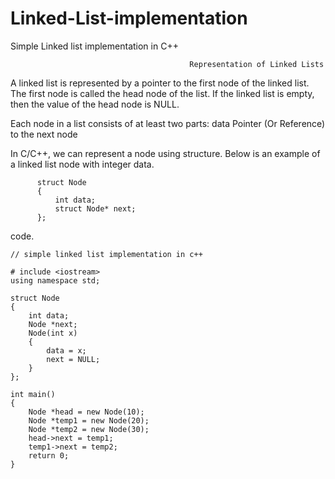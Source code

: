 # Linked-List-implementation
Simple Linked list implementation in C++


                                            Representation of Linked Lists


A linked list is represented by a pointer to the first node of the linked list. The first node is called the head node of the list. If the linked list is empty, then the value of the head node is NULL.

Each node in a list consists of at least two parts:
data
Pointer (Or Reference) to the next node


In C/C++, we can represent a node using structure. Below is an example of a linked list node with integer data.

          struct Node
          {
              int data;
              struct Node* next; 
          };

code.

    // simple linked list implementation in c++

    # include <iostream>
    using namespace std;

    struct Node
    {
        int data;
        Node *next;
        Node(int x)
        {
            data = x;
            next = NULL;
        }
    };

    int main()
    {
        Node *head = new Node(10);
        Node *temp1 = new Node(20);
        Node *temp2 = new Node(30);
        head->next = temp1;
        temp1->next = temp2;
        return 0;
    }

